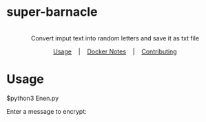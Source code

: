 # super-barnacle
<p align=center>

  <br>
  <span> Convert imput text into random letters and save it as txt file 
  <br>
</p>

<p align="center">
  <a href="#usage">Usage</a>
  &nbsp;&nbsp;&nbsp;|&nbsp;&nbsp;&nbsp;
  <a href="#docker-notes">Docker Notes</a>
  &nbsp;&nbsp;&nbsp;|&nbsp;&nbsp;&nbsp;
  <a href="#contributing">Contributing</a>
</p>

# Usage

$python3 Enen.py


Enter a message to encrypt: <MEEESAGE>
